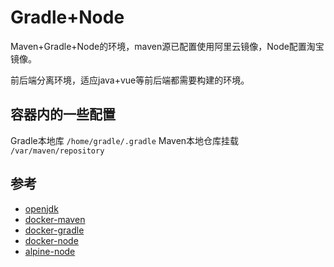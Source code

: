 # Gradle+Node

Maven+Gradle+Node的环境，maven源已配置使用阿里云镜像，Node配置淘宝镜像。

前后端分离环境，适应java+vue等前后端都需要构建的环境。

## 容器内的一些配置

Gradle本地库 `/home/gradle/.gradle`
Maven本地仓库挂载 `/var/maven/repository`

## 参考

* [openjdk](https://github.com/docker-library/openjdk)
* [docker-maven](https://github.com/carlossg/docker-maven)
* [docker-gradle](https://github.com/keeganwitt/docker-gradle)
* [docker-node](https://github.com/nodejs/docker-node/)
* [alpine-node](https://github.com/mhart/alpine-node)



